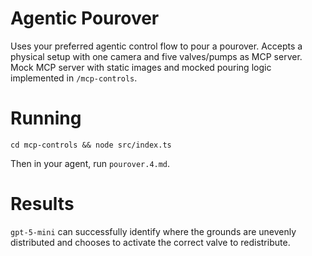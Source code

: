 # Agentic Pourover
Uses your preferred agentic control flow to pour a pourover. Accepts a physical setup with one camera and five valves/pumps as MCP server. Mock MCP server with static images and mocked pouring logic implemented in `/mcp-controls`.

# Running
`cd mcp-controls && node src/index.ts`

Then in your agent, run `pourover.4.md`.

# Results
`gpt-5-mini` can successfully identify where the grounds are unevenly distributed and chooses to activate the correct valve to redistribute.